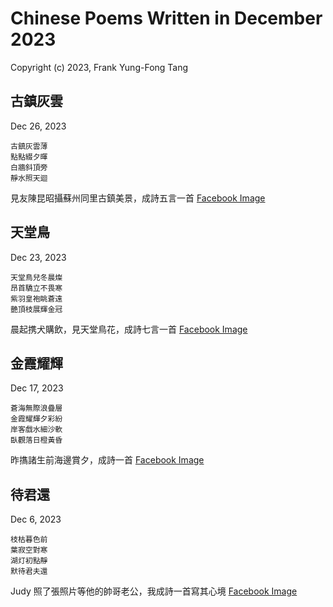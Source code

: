 # Chinese Poems Written in December 2023
Copyright (c) 2023, Frank Yung-Fong Tang

## 古鎮灰雲
Dec 26, 2023 
```
古鎮灰雲薄
點點綴夕暉
白牆斜頂旁
靜水照天迴
```
見友陳昆昭攝蘇州同里古鎮美景，成詩五言一首 
[Facebook Image](https://www.facebook.com/photo?fbid=7367269263294433&set=a.105566029464829)

## 天堂鳥
Dec 23, 2023 
```
天堂鳥兒冬晨燦
昂首驕立不畏寒
紫羽皇袍眺蒼遠
艷頂枝展輝金冠
```
晨起携犬購飲，見天堂鳥花，成詩七言一首 
[Facebook Image](https://www.facebook.com/FrankYFTang/posts/pfbid02cFufmpm7dj3NF1rrcXmhrPVBeNkUTQQ1QgcZvsL1wZks6EfHNtoj4W37uWu9S88el)

## 金霞耀輝
Dec 17, 2023 
```
蒼海無際浪疊層
金霞耀輝夕彩紛
岸客戲水細沙軟
臥觀落日橙黃昏
```
昨㩦諸生前海邊賞夕，成詩一首 
[Facebook Image](https://www.facebook.com/FrankYFTang/posts/1476852646493658:1476852646493658)

## 待君還
Dec 6, 2023 
```
枝枯暮色前
葉寂空對寒
湖灯初點靜
默待君夫還
```
Judy 照了張照片等他的帥哥老公，我成詩一首寫其心境
[Facebook Image](https://www.facebook.com/photo/?fbid=10160897070704800&set=a.10150511976299800&comment_id=1093102601860839&reply_comment_id=894825345204029&notif_id=1702958783763875&notif_t=comment_mention&ref=notif)


